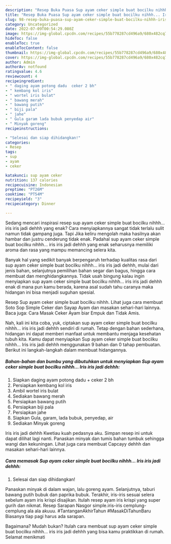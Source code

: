 ```yaml
---
description: "Resep Buka Puasa Sup ayam ceker simple buat bocilku nihhh... Iris iris jadi dehhh, Enak"
title: "Resep Buka Puasa Sup ayam ceker simple buat bocilku nihhh... Iris iris jadi dehhh, Enak"
slug: 98-resep-buka-puasa-sup-ayam-ceker-simple-buat-bocilku-nihhh-iris-iris-jadi-dehhh-enak
category: Uncategorized
date: 2022-07-09T00:54:29.080Z
image: https://img-global.cpcdn.com/recipes/55b778287cd496a9/680x482cq70/sup-ayam-ceker-simple-buat-bocilku-nihhh-iris-iris-jadi-dehhh-foto-resep-utama.jpg
hideToc: false
enableToc: true
enableTocContent: false
thumbnail: https://img-global.cpcdn.com/recipes/55b778287cd496a9/680x482cq70/sup-ayam-ceker-simple-buat-bocilku-nihhh-iris-iris-jadi-dehhh-foto-resep-utama.jpg
cover: https://img-global.cpcdn.com/recipes/55b778287cd496a9/680x482cq70/sup-ayam-ceker-simple-buat-bocilku-nihhh-iris-iris-jadi-dehhh-foto-resep-utama.jpg
author: Admin
authorAv: notfound
ratingvalue: 4.6
reviewcount: 4
recipeingredient:
- " daging ayam potong dadu  ceker 2 bh"
- " kembang kol iris"
- " wortel iris bulat"
- " bawang merah"
- " bawang putih"
- " biji pala"
- " jahe"
- " Gula garam lada bubuk penyedap air"
- " Minyak goreng"
recipeinstructions:

- "Selesai dan siap dihidangkan!"
categories:
- Resep
tags:
- sup
- ayam
- ceker

katakunci: sup ayam ceker 
nutrition: 137 calories
recipecuisine: Indonesian
preptime: "PT26M"
cooktime: "PT54M"
recipeyield: "3"
recipecategory: Dinner

---
```



Sedang mencari inspirasi resep sup ayam ceker simple buat bocilku nihhh... iris iris jadi dehhh yang enak? Cara menyiapkannya sangat tidak terlalu sulit namun tidak gampang juga. Tapi Jika keliru mengolah maka hasilnya akan hambar dan justru cenderung tidak enak. Padahal sup ayam ceker simple buat bocilku nihhh... iris iris jadi dehhh yang enak seharusnya memiliki aroma dan rasa yang mampu memancing selera kita.


Banyak hal yang sedikit banyak berpengaruh terhadap kualitas rasa dari sup ayam ceker simple buat bocilku nihhh... iris iris jadi dehhh, mulai dari jenis bahan, selanjutnya pemilihan bahan segar dan bagus, hingga cara membuat dan menghidangkannya. Tidak usah bingung kalau ingin menyiapkan sup ayam ceker simple buat bocilku nihhh... iris iris jadi dehhh enak di mana pun kamu berada, karena asal sudah tahu caranya maka hidangan ini bisa menjadi suguhan spesial.

Resep Sup ayam ceker simple buat bocilku nihhh. Lihat juga cara membuat Soto Sop Simple Ceker dan Sayap Ayam dan masakan sehari-hari lainnya. Baca juga: Cara Masak Ceker Ayam biar Empuk dan Tidak Amis.


Nah, kali ini kita coba, yuk, ciptakan sup ayam ceker simple buat bocilku nihhh... iris iris jadi dehhh sendiri di rumah. Tetap dengan bahan sederhana, hidangan ini dapat memberi manfaat untuk membantu menjaga kesehatan tubuh kita. Kamu dapat menyiapkan Sup ayam ceker simple buat bocilku nihhh... Iris iris jadi dehhh menggunakan 9 bahan dan 0 tahap pembuatan. Berikut ini langkah-langkah dalam membuat hidangannya.

<!--inarticleads1-->

##### Bahan-bahan dan bumbu yang dibutuhkan untuk menyiapkan Sup ayam ceker simple buat bocilku nihhh... Iris iris jadi dehhh:

1. Siapkan  daging ayam potong dadu + ceker 2 bh
1. Persiapkan  kembang kol iris
1. Ambil  wortel iris bulat
1. Sediakan  bawang merah
1. Persiapkan  bawang putih
1. Persiapkan  biji pala
1. Persiapkan  jahe
1. Siapkan  Gula, garam, lada bubuk, penyedap, air
1. Sediakan  Minyak goreng


Iris iris jadi dehhh Kwetiau kuah pedasnya aku. Simpan resep ini untuk dapat dilihat lagi nanti. Panaskan minyak dan tumis bahan tumbuk sehingga wangi dan kekuningan. Lihat juga cara membuat Capcayy dehhh dan masakan sehari-hari lainnya. 

<!--inarticleads2-->

##### Cara memasak Sup ayam ceker simple buat bocilku nihhh... Iris iris jadi dehhh:


1. Selesai dan siap dihidangkan!

Panaskan minyak di dalam wajan, lalu goreng ayam. Selanjutnya, taburi bawang putih bubuk dan paprika bubuk. Terakhir, iris-iris sesuai selera sebelum ayam iris krispi disajikan. Itulah resep ayam iris krispi yang super gurih dan nikmat. Resep Sarapan Nasgor simple.iris-iris cemplung-cemplung ala ala akuuu. #TantanganAkhirTahun #MasakDiTahunBaru Biasanya tiap pagi harus ada sarapan. 

Bagaimana? Mudah bukan? Itulah cara membuat sup ayam ceker simple buat bocilku nihhh... iris iris jadi dehhh yang bisa kamu praktikkan di rumah. Selamat menikmati
